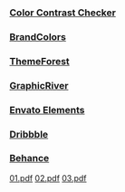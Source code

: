 ### [Color Contrast Checker](https://coolors.co/contrast-checker/112a46-a8c1dc)
### [BrandColors](https://brandcolors.net/)
### [ThemeForest](https://themeforest.net/category/ui-templates)
### [GraphicRiver](https://graphicriver.net/)
### [Envato Elements](https://elements.envato.com/)
### [Dribbble](https://dribbble.com/)
### [Behance](https://www.behance.net/)
[01.pdf](https://github.com/MafujulHaquePlabon/improve-UI-resources/files/10536339/09.pdf)
[02.pdf](https://github.com/MafujulHaquePlabon/improve-UI-resources/files/10536391/10.pdf)
[03.pdf](https://github.com/MafujulHaquePlabon/improve-UI-resources/files/10536393/11.pdf)
